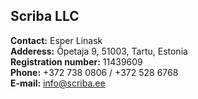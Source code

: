 ## Scriba LLC

**Contact:** Esper Linask<br>
**Adderess:** Õpetaja 9, 51003, Tartu, Estonia<br>
**Registration number:** 11439609<br>
**Phone:** +372 738 0806 / +372 528 6768<br>
**E-mail:** info@scriba.ee

